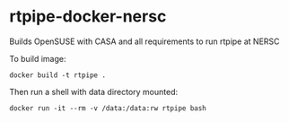 # rtpipe-docker-nersc
Builds OpenSUSE with CASA and all requirements to run rtpipe at NERSC

To build image:

    docker build -t rtpipe .

Then run a shell with data directory mounted:

    docker run -it --rm -v /data:/data:rw rtpipe bash
